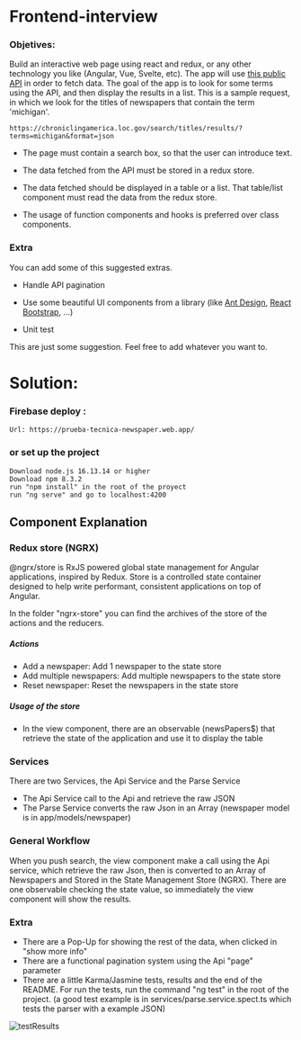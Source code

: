 # Frontend-interview



### Objetives:

Build an interactive web page using react and redux, or any other technology you like (Angular, Vue, Svelte, etc). 
The app will use [this public API](https://chroniclingamerica.loc.gov/about/api/) in order to fetch data. The goal 
of the app is to look for some terms using the API, and then display the results in a list. This is a sample 
request, in which we look for the titles of newspapers that contain the term 'michigan'. 

```
https://chroniclingamerica.loc.gov/search/titles/results/?terms=michigan&format=json
```

* The page must contain a search box, so that the user can introduce text.

* The data fetched from the API must be stored in a redux store.

* The data fetched should be displayed in a table or a list. That table/list component must read the data from the redux store.

* The usage of function components and hooks is preferred over class components.

### Extra

You can add some of this suggested extras. 

* Handle API pagination

* Use some beautiful UI components from a library (like [Ant Design](https://ant.design/docs/react/introduce), [React Bootstrap](https://react-bootstrap.github.io/), ...) 

* Unit test

This are just some suggestion. Feel free to add whatever you want to.



# Solution:

### Firebase deploy :

    Url: https://prueba-tecnica-newspaper.web.app/
 
### or set up the project

    Download node.js 16.13.14 or higher
    Download npm 8.3.2
    run "npm install" in the root of the proyect
    run "ng serve" and go to localhost:4200

## Component Explanation

### Redux store (NGRX)
@ngrx/store is RxJS powered global state management for Angular applications, inspired by Redux. Store is a controlled state container designed to help write performant, consistent applications on top of Angular.

In the folder "ngrx-store" you can find the archives of the store of the actions and the reducers.
##### Actions 
- Add a newspaper: Add 1 newspaper to the state store
- Add multiple newspapers: Add multiple newspapers to the state store
- Reset newspaper: Reset the newspapers in the state store
##### Usage of the store
- In the view component, there are an observable (newsPapers$) that retrieve the state of the application and use it to display the table

### Services
There are two Services, the Api Service and the Parse Service
- The Api Service call to the Api and retrieve the raw JSON
- The Parse Service converts the raw Json in an Array<Newspaper> (newspaper model is in app/models/newspaper)

### General Workflow
When you push search, the view component make a call using the Api service, which retrieve the raw Json, then is converted to an Array of Newspapers and Stored in the State Management Store (NGRX). There are one observable checking the state value, so immediately the view component will show the results.

### Extra
- There are a Pop-Up for showing the rest of the data, when clicked in "show more info"
- There are a functional pagination system using the Api "page" parameter
- There are a little Karma/Jasmine tests, results and the end of the README. For run the tests, run the command "ng test" in the root of the project. (a good test example is in services/parse.service.spect.ts which tests the parser with a example JSON)


![testResults](https://user-images.githubusercontent.com/33956661/160302199-6b430414-6c41-4338-b630-95b600696a0f.png)
